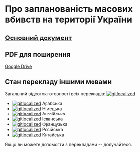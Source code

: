# Про запланованість масових вбивств на території України

## [Основний документ](https://github.com/zbroyar/mass_killings/blob/master/Cleansing.org)

## PDF для поширення

[Google Drive](https://drive.google.com/file/d/1LEqM_F0_gz-BEfHpRNQ7JMoRoUKNCDst/view?usp=sharing)

## Стан перекладу іншими мовами

Загальний відсоток готовності всіх перекладів: [![gitlocalized ](https://gitlocalize.com/repo/7265/whole_project/badge.svg)](https://gitlocalize.com/repo/7265/whole_project?utm_source=badge)

- [![gitlocalized ](https://gitlocalize.com/repo/7265/ar/badge.svg)](https://gitlocalize.com/repo/7265/ar?utm_source=badge) Арабська
- [![gitlocalized ](https://gitlocalize.com/repo/7265/de/badge.svg)](https://gitlocalize.com/repo/7265/de?utm_source=badge) Німецька
- [![gitlocalized ](https://gitlocalize.com/repo/7265/en/badge.svg)](https://gitlocalize.com/repo/7265/en?utm_source=badge) Англійська
- [![gitlocalized ](https://gitlocalize.com/repo/7265/es/badge.svg)](https://gitlocalize.com/repo/7265/es?utm_source=badge) Іспанська
- [![gitlocalized ](https://gitlocalize.com/repo/7265/fr/badge.svg)](https://gitlocalize.com/repo/7265/fr?utm_source=badge) Французька
- [![gitlocalized ](https://gitlocalize.com/repo/7265/ru/badge.svg)](https://gitlocalize.com/repo/7265/ru?utm_source=badge) Російська
- [![gitlocalized ](https://gitlocalize.com/repo/7265/zh/badge.svg)](https://gitlocalize.com/repo/7265/zh?utm_source=badge) Китайська

Якщо ви можете допомогти з перекладами -- долучайтеся.
